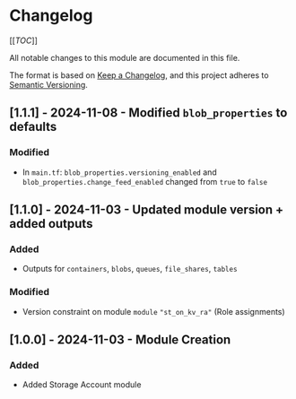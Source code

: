 # Changelog
<!-- markdownlint-disable MD024 -->

[[_TOC_]]

All notable changes to this module are documented in this file.

The format is based on [Keep a Changelog](https://keepachangelog.com/en/1.0.0/),
and this project adheres to [Semantic Versioning](https://semver.org/spec/v2.0.0.html).

<!-- ## [Unreleased]
### Added
### Changed
### Removed -->

## [1.1.1] - 2024-11-08 - Modified `blob_properties` to defaults

### Modified

- In `main.tf`: `blob_properties.versioning_enabled` and `blob_properties.change_feed_enabled` changed from `true` to `false`

## [1.1.0] - 2024-11-03 - Updated module version + added outputs

### Added

- Outputs for `containers`, `blobs`, `queues`, `file_shares`, `tables`

### Modified

- Version constraint on module `module` `"st_on_kv_ra"` (Role assignments)

## [1.0.0] - 2024-11-03 - Module Creation

### Added

- Added Storage Account module
